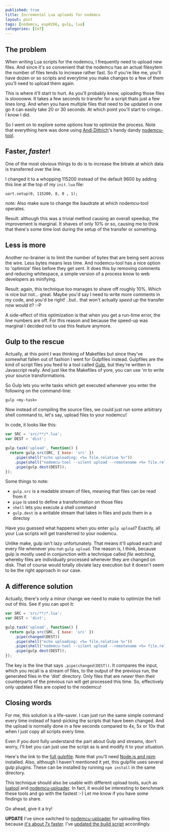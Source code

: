 ```yaml
---
published: true
title: Incremental Lua uploads for nodemcu
layout: post
tags: [nodemcu, esp8266, gulp, lua]
categories: [IoT]
---
```

## The problem

When writing Lua scripts for the nodemcu, I frequently need to upload new files. And since it's so convenient that the nodemcu has an actual filesytem the number of files tends to increase rather fast. So if you're like me, you'll have dozen or so scripts and everytime you make changes to a few of them you'll need to upload them again.

This is where it'll start to hurt. As you'll probably know, uploading those files is slooooww. It takes a few seconds to transfer for a script thats just a few lines long. And when you have multiple files that need to be updated in one go it can easily take 20 or 30 seconds. At which point you'll start to cringe.. I know I did.

So I went on to explore some options how to optimize the process. Note that everything here was done using [Andi Dittrich](https://github.com/AndiDittrich)'s handy dandy [nodemcu-tool](https://www.npmjs.com/package/nodemcu-tool).

## Faster, *faster*!
One of the most obvious things to do is to increase the bitrate at which data is transferred over the line.

I changed it to a whopping 115200 instead of the default 9600 by adding this line at the top of my `init.lua` file:

`uart.setup(0, 115200, 8, 0 , 1);`

*note:* Also make sure to change the baudrate at which nodemcu-tool operates.

Result: although this was a trivial method causing an overall speedup, the improvement is marginal. It shaves of only 10% or so, causing me to think that there's some time lost during the setup of the transfer or something.

## Less is more
Another no-brainer is to limit the number of bytes that are being sent across the wire. Less bytes means less time. And nodemcu-tool has a nice option to 'optimize' files before they get sent. It does this by removing comments and reducing whitespace, a simple version of a process know to web developers as minifying.

Result: again, this technique too manages to shave off roughly 10%. Which is nice but not... great. Maybe you'd say I need to write more comments in my code, and you'd be right! ..but.. that won't actually *speed up* the transfer now would it? :-P

A side-effect of this optimization is that when you get a run-time error, the line numbers are off. For this reason and because the speed-up was marginal I decided not to use this feature anymore.

## Gulp to the rescue

Actually, at this point I was thinking of Makefiles but since they've somewhat fallen out of fashion I went for Gulpfiles instead. Gulpfiles are the kind of script files you feed to a tool called [Gulp](http://gulpjs.com/), but they're written in Javascript really. And just like the Makefiles of yore, you can use 'm to write your source transformations.

So Gulp lets you write tasks which get executed whenever you enter the following on the command-line:

`gulp <my-task>`

Now instead of compiling the source files, we could just run some arbitrary shell command to, let's say, upload files to your nodemcu!

In code, it looks like this:

``` javascript
var SRC = 'src/**/*.lua';
var DEST = 'dist';

gulp.task('upload', function() {
  return gulp.src(SRC, { base: 'src' })
    .pipe(shell("echo uploading: <%= file.relative %>"))
    .pipe(shell("nodemcu-tool --silent upload --remotename <%= file.relative %> src/<%= file.relative %>"))
    .pipe(gulp.dest(DEST));
});
```

Some things to note:

* `gulp.src` is a readable stream of files, meaning that files can be read from it
* `pipe` is used to define a transformation on those files
* `shell` lets you execute a shell command
* `gulp.dest` is a writable stream that takes in files and puts them in a directoy

Have you guessed what happens when you enter `gulp upload`? Exactly, all your Lua scripts will get transferred to your nodemcu.

Unlike make, gulp isn't lazy unfortunately. That means it'll upload each and every file whenever you run `gulp upload`. The reason is, I think, because gulp is mostly used in conjunction with a technique called *file watching*, whereby files are individually processed whenever they are changed on disk. That of course would totally obviate lazy execution but it doesn't seem to be the right approach in our case.

## A difference solution

Actually, there's only a minor change we need to make to optimize the hell out of this. See if you can spot it:

``` javascript
var SRC = 'src/**/*.lua';
var DEST = 'dist';

gulp.task('upload', function() {
  return gulp.src(SRC, { base: 'src' })
    .pipe(changed(DEST))
    .pipe(shell("echo uploading: <%= file.relative %>"))
    .pipe(shell("nodemcu-tool --silent upload --remotename <%= file.relative %> src/<%= file.relative %>"))
    .pipe(gulp.dest(DEST));
});
```

The key is the line that says `.pipe(changed(DEST))`. It compares the input, which you recall is a stream of files, to the output of the previous run, the generated files in the 'dist' directory. Only files that are *newer* then their counterparts of the previous run will get processed this time. So, effectively only updated files are copied to the nodemcu!

## Closing words

For me, this solution is a life-saver. I can just run the same simple command every time instead of hand-picking the scripts that have been changed. And the upload is normally done in a few seconds compared to 4x, 5x or 10x that when I just copy all scripts every time.

Even if you dont fully understand the part about Gulp and streams, don't worry, I'll bet you can just use the script as is and modify it to your situation.

Here's the link to the [full gulpfile](https://gist.github.com/remcoder/408c1979055810d29e3fbd622c51500a). Note that you'll need [Node.js and npm](https://nodejs.org) installed. Also, although I haven't mentioned it yet, this gulpfile uses several gulp plugins. These can be installed by running `npm install` in the same directory.

This technique should also be usable with different upload tools, such as [luatool](https://github.com/4refr0nt/luatool) and [nodemcu-uploader](https://github.com/kmpm/nodemcu-uploader). In fact, it would be interesting to benchmark these tools and go with the fastest :-) Let me know if you have some findings to share.

Go ahead, give it a try!

**UPDATE** I've since switched to [nodemcu-uploader](https://github.com/kmpm/nodemcu-uploader) for uploading files because [it's about 7x faster](https://remcoder.github.io/iot/2016/06/18/nodemcu-upload-speed-benchmark.html). I've [updated the build script](https://gist.github.com/remcoder/408c1979055810d29e3fbd622c51500a) accordingly.